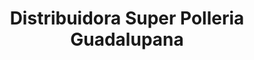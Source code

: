 ---
title: "Distribuidora Super Polleria Guadalupana"
url: /cholula-puebla/distribuidora-super-polleria-guadalupana/
shop: comodidad
---